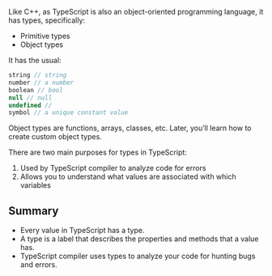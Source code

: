 Like C++, as TypeScript is also an object-oriented programming language, it has types, specifically:

- Primitive types
- Object types

  

It has the usual:

```TypeScript
string // string 
number // a number
boolean // bool
null // null
undefined // 
symbol // a unique constant value 
```

Object types are functions, arrays, classes, etc. Later, you’ll learn how to create custom object types.

  

There are two main purposes for types in TypeScript:

1. Used by TypeScript compiler to analyze code for errors
2. Allows you to understand what values are associated with which variables

## Summary

- Every value in TypeScript has a type.
- A type is a label that describes the properties and methods that a value has.
- TypeScript compiler uses types to analyze your code for hunting bugs and errors.